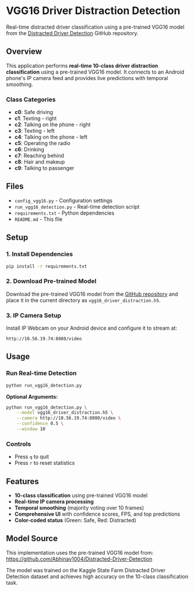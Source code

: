 # VGG16 Driver Distraction Detection

Real-time distracted driver classification using a pre-trained VGG16 model from the [Distracted Driver Detection](https://github.com/Abhinav1004/Distracted-Driver-Detection) GitHub repository.

## Overview

This application performs **real-time 10-class driver distraction classification** using a pre-trained VGG16 model. It connects to an Android phone's IP camera feed and provides live predictions with temporal smoothing.

### Class Categories

- **c0**: Safe driving
- **c1**: Texting - right
- **c2**: Talking on the phone - right
- **c3**: Texting - left
- **c4**: Talking on the phone - left
- **c5**: Operating the radio
- **c6**: Drinking
- **c7**: Reaching behind
- **c8**: Hair and makeup
- **c9**: Talking to passenger

## Files

- `config_vgg16.py` - Configuration settings
- `run_vgg16_detection.py` - Real-time detection script
- `requirements.txt` - Python dependencies
- `README.md` - This file

## Setup

### 1. Install Dependencies

```bash
pip install -r requirements.txt
```

### 2. Download Pre-trained Model

Download the pre-trained VGG16 model from the [GitHub repository](https://github.com/Abhinav1004/Distracted-Driver-Detection) and place it in the current directory as `vgg16_driver_distraction.h5`.

### 3. IP Camera Setup

Install IP Webcam on your Android device and configure it to stream at:
```
http://10.56.19.74:8080/video
```

## Usage

### Run Real-time Detection

```bash
python run_vgg16_detection.py
```

**Optional Arguments:**
```bash
python run_vgg16_detection.py \
    --model vgg16_driver_distraction.h5 \
    --camera http://10.56.19.74:8080/video \
    --confidence 0.5 \
    --window 10
```

### Controls
- Press `q` to quit
- Press `r` to reset statistics

## Features

- **10-class classification** using pre-trained VGG16 model
- **Real-time IP camera processing**
- **Temporal smoothing** (majority voting over 10 frames)
- **Comprehensive UI** with confidence scores, FPS, and top predictions
- **Color-coded status** (Green: Safe, Red: Distracted)

## Model Source

This implementation uses the pre-trained VGG16 model from:
https://github.com/Abhinav1004/Distracted-Driver-Detection

The model was trained on the Kaggle State Farm Distracted Driver Detection dataset and achieves high accuracy on the 10-class classification task. 